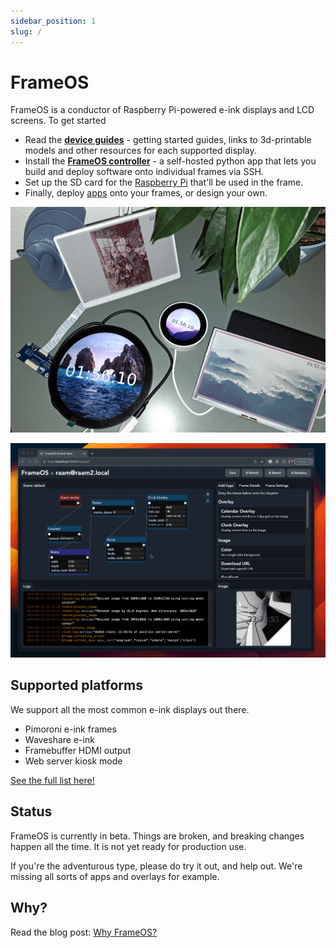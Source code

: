 ```yaml
---
sidebar_position: 1
slug: /
---
```


# FrameOS 

FrameOS is a conductor of Raspberry Pi-powered e-ink displays and LCD screens. To get started

- Read the **[device guides](/devices)** - getting started guides, links to 3d-printable models and other resources for each supported display.
- Install the **[FrameOS controller](/installation/controller)** - a self-hosted python app that lets you build and deploy software onto individual frames via SSH.
- Set up the SD card for the [Raspberry Pi](/installation/rapsberry) that'll be used in the frame.
- Finally, deploy [apps](/apps) onto your frames, or design your own.

![](./_img/1-frames.jpg)


![FrameOS Screenshot](./_img/diagram-reload.gif)

## Supported platforms

We support all the most common e-ink displays out there.

- Pimoroni e-ink frames
- Waveshare e-ink
- Framebuffer HDMI output
- Web server kiosk mode

[See the full list here!](/devices)

## Status

FrameOS is currently in beta. Things are broken, and breaking changes happen all the time. It is not yet ready for production use.

If you're the adventurous type, please do try it out, and help out. We're missing all sorts of apps and overlays for example.

## Why?

Read the blog post: [Why FrameOS?](/blog/why-frameos)